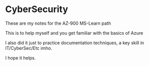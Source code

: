 # CyberSecurity

<p>These are my notes for the AZ-900 MS-Learn path</p>
<p>This is to help myself and you get familiar with the basics of Azure</p>
<p>I also did it just to practice documentation techniques, a key skill in IT/CyberSec/Etc imho.</p>
<p>I hope it helps.<p/>
